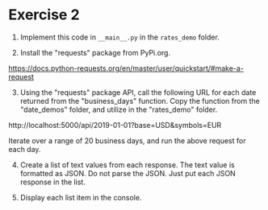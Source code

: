 # Exercise 2

1. Implement this code in `__main__.py` in the `rates_demo` folder.

2. Install the "requests" package from PyPi.org.

https://docs.python-requests.org/en/master/user/quickstart/#make-a-request

3. Using the "requests" package API, call the following URL for each date returned from the "business_days" function. Copy the function from the "date_demos" folder, and utilize in the "rates_demo" folder.

http://localhost:5000/api/2019-01-01?base=USD&symbols=EUR

Iterate over a range of 20 business days, and run the above request for each day.

4. Create a list of text values from each response. The text value is formatted as JSON. Do not parse the JSON. Just put each JSON response in the list.

5. Display each list item in the console.